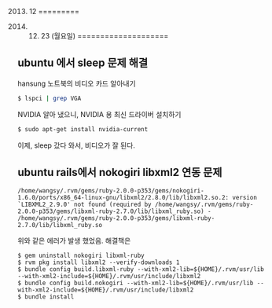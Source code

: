 2013. 12
=========

2013. 12. 23 (월요일)
====================

ubuntu 에서 sleep 문제 해결
-----------
hansung 노트북의 비디오 카드 알아내기
```sh
$ lspci | grep VGA
```
NVIDIA 알아 냈으니, NVIDIA 용 최신 드라이버 설치하기
```sh
$ sudo apt-get install nvidia-current
```
이제, sleep 갔다 와서, 비디오가 잘 된다.


ubuntu rails에서 nokogiri libxml2 연동 문제
----------------------------------
```
/home/wangsy/.rvm/gems/ruby-2.0.0-p353/gems/nokogiri-1.6.0/ports/x86_64-linux-gnu/libxml2/2.8.0/lib/libxml2.so.2: version `LIBXML2_2.9.0' not found (required by /home/wangsy/.rvm/gems/ruby-2.0.0-p353/gems/libxml-ruby-2.7.0/lib/libxml_ruby.so) - /home/wangsy/.rvm/gems/ruby-2.0.0-p353/gems/libxml-ruby-2.7.0/lib/libxml_ruby.so
```
위와 같은 에러가 발생 했었음. 해결책은
```
$ gem uninstall nokogiri libxml-ruby
$ rvm pkg install libxml2 --verify-downloads 1
$ bundle config build.libxml-ruby --with-xml2-lib=${HOME}/.rvm/usr/lib --with-xml2-include=${HOME}/.rvm/usr/include/libxml2
$ bundle config build.nokogiri --with-xml2-lib=${HOME}/.rvm/usr/lib --with-xml2-include=${HOME}/.rvm/usr/include/libxml2
$ bundle install
```